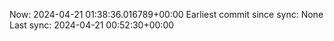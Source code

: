 Now: 2024-04-21 01:38:36.016789+00:00 Earliest commit since sync: None Last sync: 2024-04-21 00:52:30+00:00
